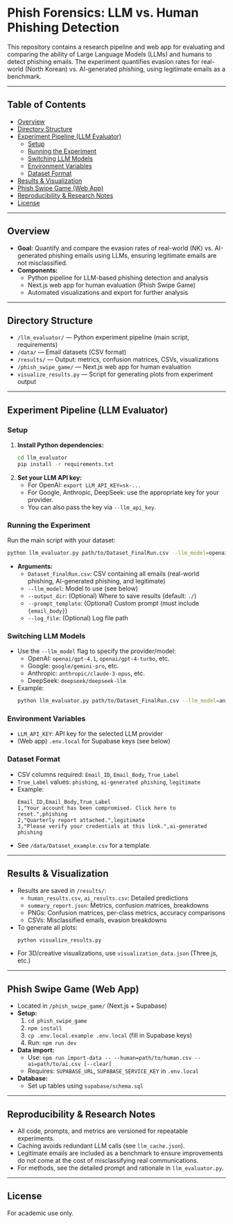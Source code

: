# Phish Forensics: LLM vs. Human Phishing Detection

This repository contains a research pipeline and web app for evaluating and comparing the ability of Large Language Models (LLMs) and humans to detect phishing emails. The experiment quantifies evasion rates for real-world (North Korean) vs. AI-generated phishing, using legitimate emails as a benchmark.

---

## Table of Contents
- [Overview](#overview)
- [Directory Structure](#directory-structure)
- [Experiment Pipeline (LLM Evaluator)](#experiment-pipeline-llm-evaluator)
  - [Setup](#setup)
  - [Running the Experiment](#running-the-experiment)
  - [Switching LLM Models](#switching-llm-models)
  - [Environment Variables](#environment-variables)
  - [Dataset Format](#dataset-format)
- [Results & Visualization](#results--visualization)
- [Phish Swipe Game (Web App)](#phish-swipe-game-web-app)
- [Reproducibility & Research Notes](#reproducibility--research-notes)
- [License](#license)

---

## Overview

- **Goal:** Quantify and compare the evasion rates of real-world (NK) vs. AI-generated phishing emails using LLMs, ensuring legitimate emails are not misclassified.
- **Components:**
  - Python pipeline for LLM-based phishing detection and analysis
  - Next.js web app for human evaluation (Phish Swipe Game)
  - Automated visualizations and export for further analysis

---

## Directory Structure

- `/llm_evaluator/` — Python experiment pipeline (main script, requirements)
- `/data/` — Email datasets (CSV format)
- `/results/` — Output: metrics, confusion matrices, CSVs, visualizations
- `/phish_swipe_game/` — Next.js web app for human evaluation
- `visualize_results.py` — Script for generating plots from experiment output

---

## Experiment Pipeline (LLM Evaluator)

### Setup

1. **Install Python dependencies:**
   ```bash
   cd llm_evaluator
   pip install -r requirements.txt
   ```
2. **Set your LLM API key:**
   - For OpenAI: `export LLM_API_KEY=sk-...`
   - For Google, Anthropic, DeepSeek: use the appropriate key for your provider.
   - You can also pass the key via `--llm_api_key`.

### Running the Experiment

Run the main script with your dataset:
```bash
python llm_evaluator.py path/to/Dataset_FinalRun.csv --llm_model=openai/gpt-4.1
```
- **Arguments:**
  - `Dataset_FinalRun.csv`: CSV containing all emails (real-world phishing, AI-generated phishing, and legitimate)
  - `--llm_model`: Model to use (see below)
  - `--output_dir`: (Optional) Where to save results (default: `./`)
  - `--prompt_template`: (Optional) Custom prompt (must include `{email_body}`)
  - `--log_file`: (Optional) Log file path

### Switching LLM Models

- Use the `--llm_model` flag to specify the provider/model:
  - OpenAI: `openai/gpt-4.1`, `openai/gpt-4-turbo`, etc.
  - Google: `google/gemini-pro`, etc.
  - Anthropic: `anthropic/claude-3-opus`, etc.
  - DeepSeek: `deepseek/deepseek-llm`
- Example:
  ```bash
  python llm_evaluator.py path/to/Dataset_FinalRun.csv --llm_model=anthropic/claude-3-opus
  ```

### Environment Variables

- `LLM_API_KEY`: API key for the selected LLM provider
- (Web app) `.env.local` for Supabase keys (see below)

### Dataset Format

- CSV columns required: `Email_ID`, `Email_Body`, `True_Label`
- `True_Label` values: `phishing`, `ai-generated phishing`, `legitimate`
- Example:
  ```csv
  Email_ID,Email_Body,True_Label
  1,"Your account has been compromised. Click here to reset.",phishing
  2,"Quarterly report attached.",legitimate
  3,"Please verify your credentials at this link.",ai-generated phishing
  ```
- See `/data/Dataset_example.csv` for a template.

---

## Results & Visualization

- Results are saved in `/results/`:
  - `human_results.csv`, `ai_results.csv`: Detailed predictions
  - `summary_report.json`: Metrics, confusion matrices, breakdowns
  - PNGs: Confusion matrices, per-class metrics, accuracy comparisons
  - CSVs: Misclassified emails, evasion breakdowns
- To generate all plots:
  ```bash
  python visualize_results.py
  ```
- For 3D/creative visualizations, use `visualization_data.json` (Three.js, etc.)

---

## Phish Swipe Game (Web App)

- Located in `/phish_swipe_game/` (Next.js + Supabase)
- **Setup:**
  1. `cd phish_swipe_game`
  2. `npm install`
  3. `cp .env.local.example .env.local` (fill in Supabase keys)
  4. Run: `npm run dev`
- **Data import:**
  - Use: `npm run import-data -- --human=path/to/human.csv --ai=path/to/ai.csv [--clear]`
  - Requires: `SUPABASE_URL`, `SUPABASE_SERVICE_KEY` in `.env.local`
- **Database:**
  - Set up tables using `supabase/schema.sql`

---

## Reproducibility & Research Notes

- All code, prompts, and metrics are versioned for repeatable experiments.
- Caching avoids redundant LLM calls (see `llm_cache.json`).
- Legitimate emails are included as a benchmark to ensure improvements do not come at the cost of misclassifying real communications.
- For methods, see the detailed prompt and rationale in `llm_evaluator.py`.

---

## License

For academic use only. 